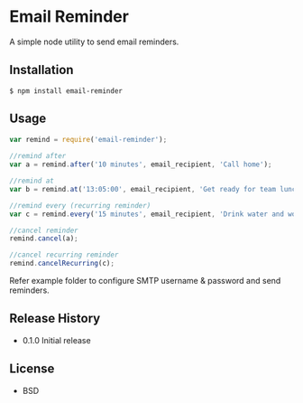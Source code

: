 Email Reminder
==============
A simple node utility to send email reminders.

## Installation

    $ npm install email-reminder

## Usage

```js
var remind = require('email-reminder');
   
//remind after
var a = remind.after('10 minutes', email_recipient, 'Call home');

//remind at
var b = remind.at('13:05:00', email_recipient, 'Get ready for team lunch'); //provide time in 24 hour format

//remind every (recurring reminder)
var c = remind.every('15 minutes', email_recipient, 'Drink water and work');

//cancel reminder
remind.cancel(a);

//cancel recurring reminder
remind.cancelRecurring(c);
```
Refer example folder to configure SMTP username & password and send reminders.

## Release History

* 0.1.0 Initial release

## License

* BSD

